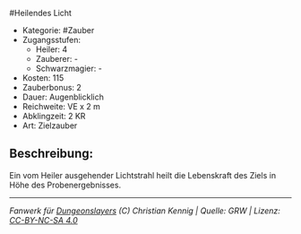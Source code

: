 #Heilendes Licht  
- Kategorie: #Zauber  
- Zugangsstufen:  
  - Heiler: 4  
  - Zauberer: -  
  - Schwarzmagier: -  
- Kosten: 115  
- Zauberbonus: 2  
- Dauer: Augenblicklich  
- Reichweite: VE x 2 m  
- Abklingzeit: 2 KR  
- Art: Zielzauber     

## Beschreibung:
Ein vom Heiler ausgehender Lichtstrahl heilt die Lebenskraft des Ziels in Höhe des Probenergebnisses.


___
*Fanwerk für [Dungeonslayers](https://www.dungeonslayers.net/) (C) Christian Kennig | Quelle: GRW | Lizenz: [CC-BY-NC-SA 4.0](https://creativecommons.org/licenses/by-nc-sa/4.0/deed.de)*